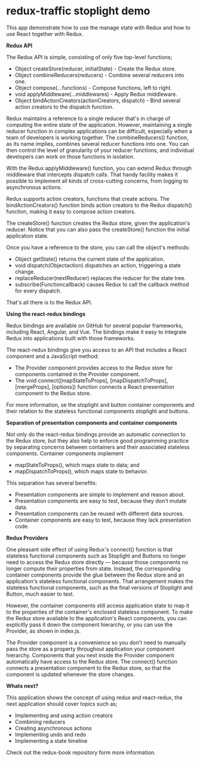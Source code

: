 # redux-traffic stoplight demo

This app demonstrate how to use the manage state with Redux and how to use React together with Redux.

**Redux API**

The Redux API is simple, consisting of only five top-level functions;

- Object createStore(reducer, initialState) - Create the Redux store.
- Object combineReducers(reducers) - Combine several reducers into one.
- Object compose(...functions) - Compose functions, left to right.
- void applyMiddleware(...middlewares) - Apply Redux middleware.
- Object bindActionCreators(actionCreators, dispatch) - Bind several action creators to the dispatch function.

Redux maintains a reference to a single reducer that's in charge of computing the entire state of the application. 
However, maintaining a single reducer function in complex applications can be difficult, especially when a team of 
developers is working together. The combineReducers() function, as its name implies, combines several reducer 
functions into one. You can then control the level of granularity of your reducer functions, and individual developers 
can work on those functions in isolation.

With the Redux applyMiddleware() function, you can extend Redux through middleware that intercepts dispatch calls. 
That handy facility makes it possible to implement all kinds of cross-cutting concerns, from logging to 
asynchronous actions.

Redux supports action creators, functions that create actions. The bindActionCreators() function binds action creators 
to the Redux dispatch() function, making it easy to compose action creators.

The createStore() function creates the Redux store, given the application's reducer. 
Notice that you can also pass the createStore() function the initial application state. 

Once you have a reference to the store, you can call the object's methods:
- Object getState() returns the current state of the application.
- void dispatch(Objectaction) dispatches an action, triggering a state change.
- replaceReducer(nextReducer) replaces the reducer for the state tree.
- subscribe(Functioncallback) causes Redux to call the callback method for every dispatch.

That's all there is to the Redux API.


**Using the react-redux bindings**

Redux bindings are available on GitHub for several popular frameworks, including React, Angular, and Vue. 
The bindings make it easy to integrate Redux into applications built with those frameworks.

The react-redux bindings give you access to an API that includes a React component and a JavaScript method:
- The Provider component provides access to the Redux store for components contained in the Provider component.
- The void connect([mapStateToProps], [mapDispatchToProps], [mergeProps], [options]) function connects a 
  React presentation component to the Redux store.

For more information, se the stoplight and button container components and their relation to the stateless
functional components stoplight and buttons.


**Separation of presentation components and container components**

Not only do the react-redux bindings provide an automatic connection to the Redux store, but they also help to 
enforce good programming practice by separating concerns between containers and their associated stateless components. 
Container components implement 
- mapStateToProps(), which maps state to data; and 
- mapDispatchToProps(), which maps state to behavior. 

This separation has several benefits:
- Presentation components are simple to implement and reason about.
- Presentation components are easy to test, because they don't mutate data.
- Presentation components can be reused with different data sources.
- Container components are easy to test, because they lack presentation code.


**Redux Providers**

One pleasant side effect of using Redux's connect() function is that stateless functional components such as Stoplight 
and Buttons no longer need to access the Redux store directly — because those components no longer compute their 
properties from state. Instead, the corresponding container components provide the glue between the Redux store and an 
application's stateless functional components. That arrangement makes the stateless functional components, such as 
the final versions of Stoplight and Button, much easier to test.

However, the container components still access application state to map it to the properties of the container's 
enclosed stateless component. To make the Redux store available to the application's React components, you can 
explicitly pass it down the component hierarchy, or you can use the Provider, as shown in index.js.

The Provider component is a convenience so you don't need to manually pass the store as a property throughout 
application your component hierarchy. Components that you nest inside the Provider component automatically have 
access to the Redux store. The connect() function connects a presentation component to the Redux store, so that 
the component is updated whenever the store changes.

**Whats next?**

This application shows the concept of using redux and react-redux, the next application should cover topics such as;
- Implementing and using action creators
- Combining reducers
- Creating asynchronous actions
- Implementing undo and redo
- Implementing a state timeline

Check out the redux-book repository form more information.
